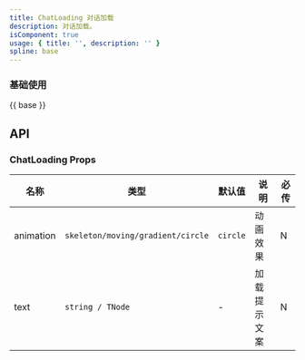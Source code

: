```yaml
---
title: ChatLoading 对话加载
description: 对话加载。
isComponent: true
usage: { title: '', description: '' }
spline: base
---
```


### 基础使用

{{ base }}


## API

### ChatLoading Props

名称 | 类型 | 默认值 | 说明 | 必传
-- | -- | -- | -- | --
animation | `skeleton/moving/gradient/circle` | `circle` | 动画效果 | N
text | `string / TNode` | - | 加载提示文案 | N

